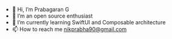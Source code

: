 - 👋 Hi, I’m Prabagaran G
- 👀 I’m an open source enthusiast
- 🌱 I’m currently learning SwiftUI and Composable architecture
- 📫 How to reach me nikprabha90@gmail.com

<!---
prabagaranganesan/prabagaranganesan is a ✨ special ✨ repository because its `README.md` (this file) appears on your GitHub profile.
You can click the Preview link to take a look at your changes.
--->
